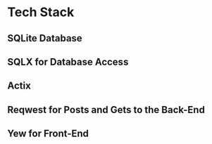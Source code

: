 # Tech Stack

## SQLite Database
## SQLX for Database Access
## Actix 
## Reqwest for Posts and Gets to the Back-End
## Yew for Front-End
